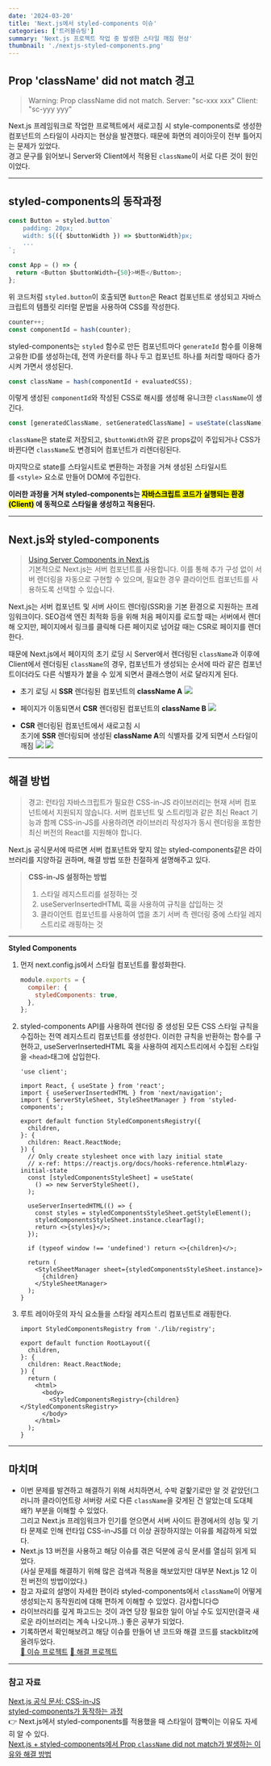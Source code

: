 ```yaml
---
date: '2024-03-20'
title: 'Next.js에서 styled-components 이슈'
categories: ['트러블슈팅']
summary: 'Next.js 프로젝트 작업 중 발생한 스타일 깨짐 현상'
thumbnail: './nextjs-styled-components.png'
---
```


## Prop 'className' did not match 경고

> Warning: Prop className did not match. Server: "sc-xxx xxx" Client: "sc-yyy yyy"

Next.js 프레임워크로 작업한 프로젝트에서 새로고침 시 style-components로 생성한 컴포넌트의 스타일이 사라지는 현상을 발견했다. 때문에 화면의 레이아웃이 전부 틀어지는 문제가 있었다.  
경고 문구를 읽어보니 Server와 Client에서 적용된 `className`이 서로 다른 것이 원인이었다.

---

## styled-components의 동작과정

```js
const Button = styled.button`
	padding: 20px;
	width: ${({ $buttonWidth }) => $buttonWidth}px;
	...
`;

const App = () => {
  return <Button $buttonWidth={50}>버튼</Button>;
};
```

위 코드처럼 `styled.button`이 호출되면 `Button`은 React 컴포넌트로 생성되고 자바스크립트의 템플릿 리터럴 문법을 사용하여 CSS를 작성한다.

```js
counter++;
const componentId = hash(counter);
```

styled-components는 `styled` 함수로 만든 컴포넌트마다 `generateId` 함수를 이용해 고유한 ID를 생성하는데, 전역 카운터를 하나 두고 컴포넌트 하나를 처리할 때마다 증가시켜 가면서 생성된다.

```js
const className = hash(componentId + evaluatedCSS);
```

이렇게 생성된 `componentId`와 작성된 CSS로 해시를 생성해 유니크한 `className`이 생긴다.

```js
const [generatedClassName, setGeneratedClassName] = useState(className);
```

`className`은 state로 저장되고, `$buttonWidth`와 같은 props값이 주입되거나 CSS가 바뀐다면 `className`도 변경되어 컴포넌트가 리렌더링된다.

마지막으로 state를 스타일시트로 변환하는 과정을 거쳐 생성된 스타일시트를 `<style>` 요소로 만들어 DOM에 주입한다.

**이러한 과정을 거쳐 styled-components는 <mark>자바스크립트 코드가 실행되는 환경(Client)</mark> 에 동적으로 스타일을 생성하고 적용된다.**

---

## Next.js와 styled-components

> [Using Server Components in Next.js](https://nextjs.org/docs/app/building-your-application/rendering/server-components#using-server-components-in-nextjs)  
> 기본적으로 Next.js는 서버 컴포넌트를 사용합니다. 이를 통해 추가 구성 없이 서버 렌더링을 자동으로 구현할 수 있으며, 필요한 경우 클라이언트 컴포넌트를 사용하도록 선택할 수 있습니다.

Next.js는 서버 컴포넌트 및 서버 사이드 렌더링(SSR)을 기본 환경으로 지원하는 프레임워크이다. SEO검색 엔진 최적화 등을 위해 처음 페이지를 로드할 때는 서버에서 렌더해 오지만, 페이지에서 링크를 클릭해 다른 페이지로 넘어갈 때는 CSR로 페이지를 렌더한다.

때문에 Next.js에서 페이지의 초기 로딩 시 Server에서 렌더링된 `className`과 이후에 Client에서 렌더링된 `className`의 경우, 컴포넌트가 생성되는 순서에 따라 같은 컴포넌트이더라도 다른 식별자가 붙을 수 있게 되면서 클래스명이 서로 달라지게 된다.

- 초기 로딩 시 **SSR** 렌더링된 컴포넌트의 **className A**
  ![](https://i.imgur.com/0toAsr3.png)
- 페이지가 이동되면서 **CSR** 렌더링된 컴포넌트의 **className B**
  ![](https://i.imgur.com/NX3T8QK.png)

- **CSR** 렌더링된 컴포넌트에서 새로고침 시  
  초기에 **SSR** 렌더링되며 생성된 **className A**의 식별자를 갖게 되면서 스타일이 깨짐
  ![](https://i.imgur.com/cFqNb18.png)
  ![](https://i.imgur.com/UqOlIou.png)

---

## 해결 방법

> 경고: 런타임 자바스크립트가 필요한 CSS-in-JS 라이브러리는 현재 서버 컴포넌트에서 지원되지 않습니다. 서버 컴포넌트 및 스트리밍과 같은 최신 React 기능과 함께 CSS-in-JS를 사용하려면 라이브러리 작성자가 동시 렌더링을 포함한 최신 버전의 React를 지원해야 합니다.

Next.js 공식문서에 따르면 서버 컴포넌트와 맞지 않는 styled-components같은 라이브러리를 지양하길 권하며, 해결 방법 또한 친절하게 설명해주고 있다.

> **CSS-in-JS 설정하는 방법**
>
> 1.  스타일 레지스트리를 설정하는 것
> 2.  useServerInsertedHTML 훅을 사용하여 규칙을 삽입하는 것
> 3.  클라이언트 컴포넌트를 사용하여 앱을 초기 서버 측 렌더링 중에 스타일 레지스트리로 래핑하는 것

---

**Styled Components**

1. 먼저 next.config.js에서 스타일 컴포넌트를 활성화한다.
   ```js
   module.exports = {
     compiler: {
       styledComponents: true,
     },
   };
   ```
2. styled-components API를 사용하여 렌더링 중 생성된 모든 CSS 스타일 규칙을 수집하는 전역 레지스트리 컴포넌트를 생성한다. 이러한 규칙을 반환하는 함수를 구현하고, useServerInsertedHTML 훅을 사용하여 레지스트리에서 수집된 스타일을 `<head>`태그에 삽입한다.

   ```tsx
   'use client';

   import React, { useState } from 'react';
   import { useServerInsertedHTML } from 'next/navigation';
   import { ServerStyleSheet, StyleSheetManager } from 'styled-components';

   export default function StyledComponentsRegistry({
     children,
   }: {
     children: React.ReactNode;
   }) {
     // Only create stylesheet once with lazy initial state
     // x-ref: https://reactjs.org/docs/hooks-reference.html#lazy-initial-state
     const [styledComponentsStyleSheet] = useState(
       () => new ServerStyleSheet(),
     );

     useServerInsertedHTML(() => {
       const styles = styledComponentsStyleSheet.getStyleElement();
       styledComponentsStyleSheet.instance.clearTag();
       return <>{styles}</>;
     });

     if (typeof window !== 'undefined') return <>{children}</>;

     return (
       <StyleSheetManager sheet={styledComponentsStyleSheet.instance}>
         {children}
       </StyleSheetManager>
     );
   }
   ```

3. 루트 레이아웃의 자식 요소들을 스타일 레지스트리 컴포넌트로 래핑한다.

   ```tsx
   import StyledComponentsRegistry from './lib/registry';

   export default function RootLayout({
     children,
   }: {
     children: React.ReactNode;
   }) {
     return (
       <html>
         <body>
           <StyledComponentsRegistry>{children}</StyledComponentsRegistry>
         </body>
       </html>
     );
   }
   ```

---

## 마치며

- 이번 문제를 발견하고 해결하기 위해 서치하면서, 수박 겉핥기로만 알 것 같았던(그러니까 클라이언트랑 서버랑 서로 다른 `className`을 갖게된 건 알았는데 도대체 왜?) 부분을 이해할 수 있었다.  
  그리고 Next.js 프레임워크가 인기를 얻으면서 서버 사이드 환경에서의 성능 및 기타 문제로 인해 런타임 CSS-in-JS를 더 이상 권장하지않는 이유를 체감하게 되었다.
- Next.js 13 버전을 사용하고 해당 이슈를 겪은 덕분에 공식 문서를 열심히 읽게 되었다.  
  (사실 문제를 해결하기 위해 많은 검색과 적용을 해보았지만 대부분 Next.js 12 이전 버전의 방법이었다.)
- 참고 자료의 설명이 자세한 편이라 styled-components에서 `className`이 어떻게 생성되는지 동작원리에 대해 편하게 이해할 수 있었다. 감사합니다😊
- 라이브러리를 깊게 파고드는 것이 과연 당장 필요한 일이 아닐 수도 있지만(결국 새로운 라이브러리는 계속 나오니까..) 좋은 공부가 되었다.
- 기록하면서 확인해보려고 해당 이슈를 만들어 낸 코드와 해결 코드를 stackblitz에 올려두었다.  
  [🔗 이슈 프로젝트](https://stackblitz.com/edit/stackblitz-starters-yxcqye?file=README.md) [🔗 해결 프로젝트](https://stackblitz.com/edit/stackblitz-starters-pzfeg3?file=README.md)

---

### 참고 자료

[Next.js 공식 문서: CSS-in-JS](https://nextjs.org/docs/app/building-your-application/styling/css-in-js#styled-components)  
[styled-components가 동작하는 과정](https://shiwoo.dev/posts/next-13-and-css-in-js#styled-components%EA%B0%80-%EB%8F%99%EC%9E%91%ED%95%98%EB%8A%94-%EA%B3%BC%EC%A0%95)  
👉 Next.js에서 styled-components를 적용했을 때 스타일이 깜빡이는 이유도 자세히 알 수 있다.  
[Next.js + styled-components에서 Prop `className` did not match가 발생하는 이유와 해결 방법](https://blog.shift.moe/2021/01/02/prop-classname-did-not-match/)
